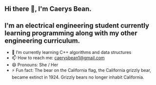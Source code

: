 ## Hi there 👋, I'm Caerys Bean.
## I'm an electrical engineering student currently learning programming along with my other engineering curriculum.


- 🌱 I’m currently learning C++ algorithms and data structures
- 📫 How to reach me: caerysbean1@gmail.com
- 😄 Pronouns: She / Her
- ⚡ Fun fact: The bear on the California flag, the California grizzly bear, became extinct in 1924. Grizzly bears no longer inhabit California. 

